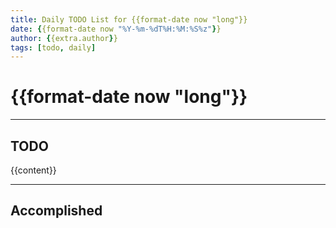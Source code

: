 ```yaml
---
title: Daily TODO List for {{format-date now "long"}}
date: {{format-date now "%Y-%m-%dT%H:%M:%S%z"}}
author: {{extra.author}}
tags: [todo, daily]
---
```

# {{format-date now "long"}}

---
## TODO
{{content}}

---
## Accomplished
